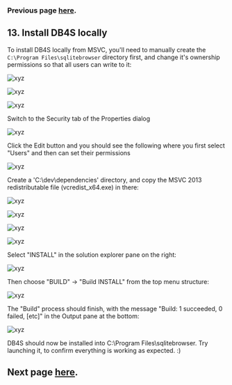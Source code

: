 ### Previous page [here](https://github.com/sqlitebrowser/sqlitebrowser/wiki/Win64-setup-—-Step-12-—-Compile-DB4S-using-MSVC).

## 13. Install DB4S locally

To install DB4S locally from MSVC, you'll need to manually create the `C:\Program Files\sqlitebrowser` directory first, and change it's ownership permissions so that all users can write to it:

![xyz](https://github.com/sqlitebrowser/db4s-screenshots/raw/master/wiki/win64_install/13-install_db4s/090.png)

![xyz](https://github.com/sqlitebrowser/db4s-screenshots/raw/master/wiki/win64_install/13-install_db4s/091.png)

![xyz](https://github.com/sqlitebrowser/db4s-screenshots/raw/master/wiki/win64_install/13-install_db4s/092.png)

Switch to the Security tab of the Properties dialog

![xyz](https://github.com/sqlitebrowser/db4s-screenshots/raw/master/wiki/win64_install/13-install_db4s/093.png)

Click the Edit button and you should see the following where you first select "Users" and then can set their permissions

![xyz](https://github.com/sqlitebrowser/db4s-screenshots/raw/master/wiki/win64_install/13-install_db4s/094.png)

Create a 'C:\dev\dependencies' directory, and copy the MSVC 2013 redistributable file (vcredist_x64.exe) in there:

![xyz](http://i.imgur.com/1fW5VBd.png)

![xyz](https://github.com/sqlitebrowser/db4s-screenshots/raw/master/wiki/win64_install/13-install_db4s/097.png)

![xyz](http://i.imgur.com/xbDlRZ7.png)

![xyz](http://i.imgur.com/plJZ6Mt.png)

Select "INSTALL" in the solution explorer pane on the right:

![xyz](https://github.com/sqlitebrowser/db4s-screenshots/raw/master/wiki/win64_install/13-install_db4s/089.png)

Then choose "BUILD" → "Build INSTALL" from the top menu structure:

![xyz](https://github.com/sqlitebrowser/db4s-screenshots/raw/master/wiki/win64_install/13-install_db4s/112.png)

The "Build" process should finish, with the message "Build: 1 succeeded, 0 failed, [etc]" in the Output pane at the bottom:

![xyz](https://github.com/sqlitebrowser/db4s-screenshots/raw/master/wiki/win64_install/13-install_db4s/100.png)

DB4S should now be installed into C:\Program Files\sqlitebrowser.  Try launching it, to confirm everything is working as expected. :)

## Next page [here](https://github.com/sqlitebrowser/sqlitebrowser/wiki/Win64-setup-—-Step-14-—-Create-DB4S-package).